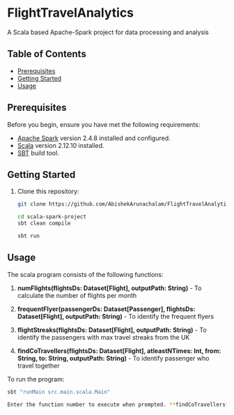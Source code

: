 # FlightTravelAnalytics
A Scala based Apache-Spark project for data processing and analysis

## Table of Contents

- [Prerequisites](#prerequisites)
- [Getting Started](#getting-started)
- [Usage](#usage)

## Prerequisites

Before you begin, ensure you have met the following requirements:

- [Apache Spark](https://spark.apache.org/) version 2.4.8 installed and configured.
- [Scala](https://www.scala-lang.org/) version 2.12.10 installed.
- [SBT](https://www.scala-sbt.org/) build tool.


## Getting Started

1. Clone this repository:

   ```sh
   git clone https://github.com/AbishekArunachalam/FlightTravelAnalytics.git
   
   cd scala-spark-project
   sbt clean compile
   
   sbt run

## Usage

The scala program consists of the following functions:

1. **numFlights(flightsDs: Dataset[Flight], outputPath: String)** - To calculate the number of flights per month

2. **frequentFlyer(passengerDs: Dataset[Passenger], flightsDs: Dataset[Flight], outputPath: String)** - To identify the frequent flyers

3. **flightStreaks(flightsDs: Dataset[Flight], outputPath: String)** - To identify the passengers with max travel streaks from the UK

4. **findCoTravellers(flightsDs: Dataset[Flight], atleastNTimes: Int, from: String, to: String, outputPath: String)** - To identify passenger who travel together

To run the program:
  ```sh
  sbt "runMain src.main.scala.Main"

Enter the function number to execute when prompted. **findCoTravellers** gets user input before transforming the data.

